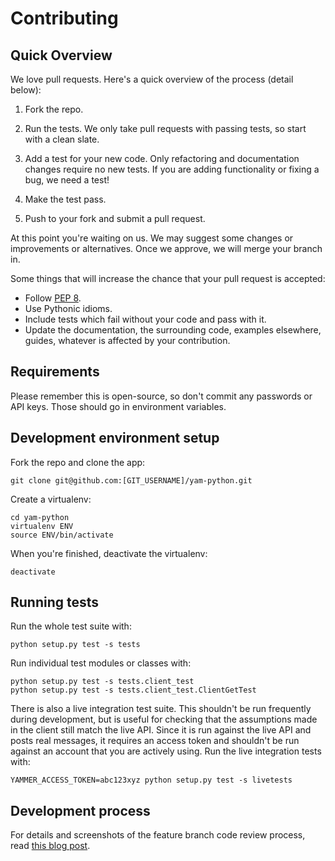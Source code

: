 # Contributing

## Quick Overview

We love pull requests. Here's a quick overview of the process (detail below):

1. Fork the repo.

2. Run the tests. We only take pull requests with passing tests, so start with a
clean slate.

3. Add a test for your new code. Only refactoring and documentation changes
require no new tests. If you are adding functionality or fixing a bug, we need a
test!

4. Make the test pass.

5. Push to your fork and submit a pull request.

At this point you're waiting on us. We may suggest some changes or improvements
or alternatives. Once we approve, we will merge your branch in.

Some things that will increase the chance that your pull request is accepted:

* Follow [PEP 8](http://www.python.org/dev/peps/pep-0008/).
* Use Pythonic idioms.
* Include tests which fail without your code and pass with it.
* Update the documentation, the surrounding code, examples elsewhere, guides,
  whatever is affected by your contribution.


## Requirements

Please remember this is open-source, so don't commit any passwords or API keys.
Those should go in environment variables.


## Development environment setup

Fork the repo and clone the app:

    git clone git@github.com:[GIT_USERNAME]/yam-python.git

Create a virtualenv:

    cd yam-python
    virtualenv ENV
    source ENV/bin/activate

When you're finished, deactivate the virtualenv:

    deactivate


## Running tests

Run the whole test suite with:

    python setup.py test -s tests

Run individual test modules or classes with:

    python setup.py test -s tests.client_test
    python setup.py test -s tests.client_test.ClientGetTest

There is also a live integration test suite. This shouldn't be run frequently
during development, but is useful for checking that the assumptions made in the
client still match the live API. Since it is run against the live API and posts
real messages, it requires an access token and shouldn't be run against an
account that you are actively using. Run the live integration tests with:

    YAMMER_ACCESS_TOKEN=abc123xyz python setup.py test -s livetests


## Development process

For details and screenshots of the feature branch code review process, read
[this blog post](http://robots.thoughtbot.com/post/2831837714/feature-branch-code-reviews).
